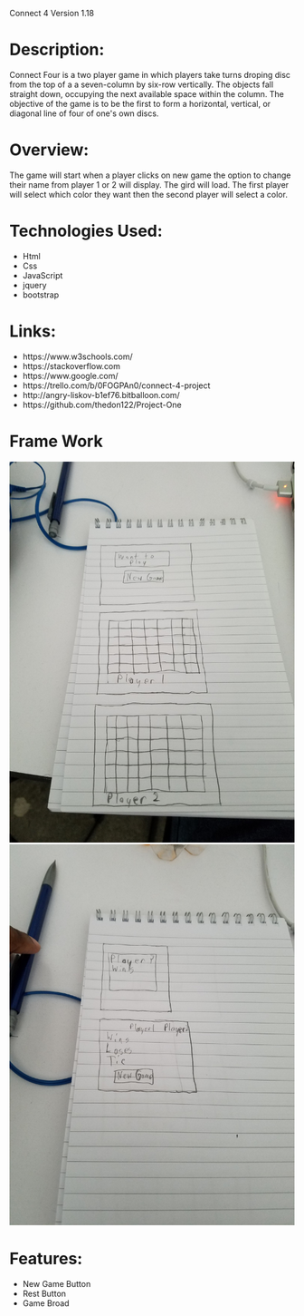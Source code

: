 Connect 4
Version 1.18
<h1>Description:</h1>
Connect Four is a two player game in which players take turns droping disc from the top of a a seven-column by six-row vertically. The objects fall straight down, occupying the next available space within the column. The objective of the game is to be the first to form a horizontal, vertical, or diagonal line of four of one's own discs. 
<h1>Overview:</h1>
The game will start when a player clicks on new game the option to change their name from player 1 or 2 will display. The gird will load. The first player will select which color they want then the second player will select a color. 
<h1>Technologies Used:</h1>
<ul><li>Html</li> <li>Css</li> <li>JavaScript</li> <li>jquery</li> <li>bootstrap</li></ul> 
<h1>Links:</h1>
<ul><li>https://www.w3schools.com/</li> 
<li>https://stackoverflow.com</li> 
<li>https://www.google.com/</li> <li>https://trello.com/b/0FOGPAn0/connect-4-project</li>
<li>http://angry-liskov-b1ef76.bitballoon.com/</li>
<li>https://github.com/thedon122/Project-One</li></ul>
<h1>Frame Work</h1>
<img src="framework1.jpg">
<img src="framework2.jpg">
<h1>Features:</h1>
<ul><li>New Game Button</li>
<li>Rest Button</li>
<li>Game Broad</li>
